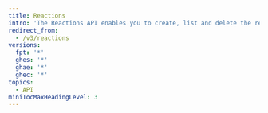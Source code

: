 ```yaml
---
title: Reactions
intro: 'The Reactions API enables you to create, list and delete the reactions on comments.'
redirect_from:
  - /v3/reactions
versions:
  fpt: '*'
  ghes: '*'
  ghae: '*'
  ghec: '*'
topics:
  - API
miniTocMaxHeadingLevel: 3
---
```


<!--
  Operations are automatically generated. Markdown for this page is located in data/reusables/rest-reference/reactions
-->